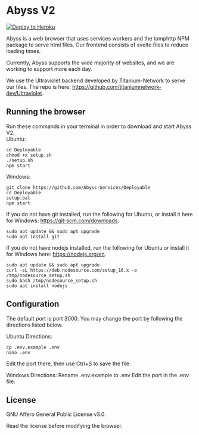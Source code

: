 # Abyss V2
<a target="_blank" href="https://heroku.com/deploy/?template=https://github.com/abyss-services/Deployable"><img alt="Deploy to Heroku" src="https://binbashbanana.github.io/deploy-buttons/buttons/remade/heroku.svg"></a>

Abyss is a web browser that uses services workers and the tomphttp NPM package to serve html files. Our frontend consists of svelte files to reduce loading times.

Currently, Abyss supports the wide majority of websites, and we are working to support more each day.

We use the Ultraviolet backend developed by Titanium-Network to serve our files. The repo is here: https://github.com/titaniumnetwork-dev/Ultraviolet.

## Running the browser
Run these commands in your terminal in order to download and start Abyss V2.                            
Ubuntu:
```git clone https://github.com/Abyss-Services/Deployable
cd Deployable
chmod +x setup.sh
./setup.sh
npm start
```
Windows:
```
git clone https://github.com/Abyss-Services/Deployable
cd Deployable
setup.bat
npm start
```
If you do not have git installed, run the following for Ubuntu, or install it here for Windows: https://git-scm.com/downloads.
```shell
sudo apt update && sudo apt upgrade
sudo apt install git
```
If you do not have nodejs installed, run the following for Ubuntu or install it for Windows here: https://nodejs.org/en.
```shell
sudo apt update && sudo apt upgrade
curl -sL https://deb.nodesource.com/setup_16.x -o /tmp/nodesource_setup.sh
sudo bash /tmp/nodesource_setup.sh
sudo apt install nodejs
```

## Configuration
The default port is port 3000. You may change the port by following the directions listed below.

Ubuntu Directions:
```shell
cp .env.example .env
nano .env
```
Edit the port there, then use Ctrl+S to save the file.

Windows Directions:
Rename .env.example to .env
Edit the port in the .env file.

## License

GNU Affero General Public License v3.0.

Read the license before modifying the browser.

